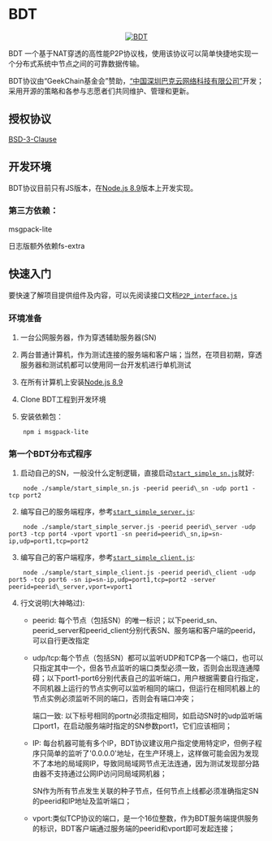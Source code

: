 # BDT

<p align="center">
  <a href="https://buckycloud.com/">
	<img alt="BDT" src='https://raw.githubusercontent.com/buckyos/bdt/master/logo.jpg'/>
  </a>
</p>

BDT 一个基于NAT穿透的高性能P2P协议栈，使用该协议可以简单快捷地实现一个分布式系统中节点之间的可靠数据传输。

BDT协议由“GeekChain基金会”赞助，[“中国深圳巴克云网络科技有限公司”][organization]开发；采用开源的策略和各参与志愿者们共同维护、管理和更新。

[organization]: https://buckycloud.com/

## 授权协议

[BSD-3-Clause][LICENSE]

[LICENSE]: BDT_LICENSE

## 开发环境

BDT协议目前只有JS版本，在[Node.js 8.9][]版本上开发实现。

### 第三方依赖：

msgpack-lite

日志版额外依赖fs-extra

[Node.js 8.9]: https://nodejs.org/en/blog/release/v8.9.0/

## 快速入门

要快速了解项目提供组件及内容，可以先阅读接口文档[`P2P_interface.js`][]

[`P2P_interface.js`]: /doc/P2P_interface.js

### 环境准备

1. 一台公网服务器，作为穿透辅助服务器(SN)

2. 两台普通计算机，作为测试连接的服务端和客户端；当然，在项目初期，穿透服务器和测试机都可以使用同一台开发机进行单机测试

3. 在所有计算机上安装[Node.js 8.9][]

4. Clone BDT工程到开发环境

5. 安装依赖包：

```
	npm i msgpack-lite
```

### 第一个BDT分布式程序

1. 	启动自己的SN，一般没什么定制逻辑，直接启动[`start_simple_sn.js`][]就好:

```
	node ./sample/start_simple_sn.js -peerid peerid\_sn -udp port1 -tcp port2
```

2. 	编写自己的服务端程序，参考[`start_simple_server.js`][]:

```
	node ./sample/start_simple_server.js -peerid peerid\_server -udp port3 -tcp port4 -vport vport1 -sn peerid=peerid\_sn,ip=sn-ip,udp=port1,tcp=port2
```

3. 	编写自己的客户端程序，参考[`start_simple_client.js`][]:

```
	node ./sample/start_simple_client.js -peerid peerid\_client -udp port5 -tcp port6 -sn ip=sn-ip,udp=port1,tcp=port2 -server peerid=peerid\_server,vport=vport1
```

4. 	行文说明(大神略过):
	* 	peerid: 每个节点（包括SN）的唯一标识；以下peerid\_sn、peerid\_server和peerid\_client分别代表SN、服务端和客户端的peerid，可以自行更改指定

	*	udp/tcp:每个节点（包括SN）都可以监听UDP和TCP各一个端口，也可以只指定其中一个，但各节点监听的端口类型必须一致，否则会出现连通障碍；以下port1-port6分别代表自己的监听端口，用户根据需要自行指定，不同机器上运行的节点实例可以监听相同的端口，但运行在相同机器上的节点实例必须监听不同的端口，否则会有端口冲突；

		端口一致: 以下标号相同的portn必须指定相同，如启动SN时的udp监听端口port1，在启动服务端时指定的SN参数port1，它们应该相同；

	*	IP: 每台机器可能有多个IP，BDT协议建议用户指定使用特定IP，但例子程序只简单的监听了'0.0.0.0'地址，在生产环境上，这样做可能会因为发现不了本地的局域网IP，导致同局域网节点无法连通，因为测试发现部分路由器不支持通过公网IP访问同局域网机器；

		SN作为所有节点发生关联的种子节点，任何节点上线都必须准确指定SN的peerid和IP地址及监听端口；

	*	vport:类似TCP协议的端口，是一个16位整数，作为BDT服务端提供服务的标识，BDT客户端通过服务端的peerid和vport即可发起连接；

[`start_simple_sn.js`]: /sample/start_simple_sn.js
[`start_simple_server.js`]: /sample/start_simple_server.js
[`start_simple_client.js`]: /sample/start_simple_client.js



